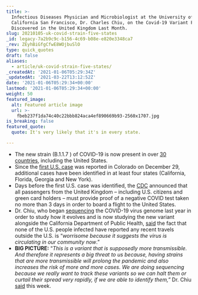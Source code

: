 ```yaml
---
title: >-
  Infectious Diseases Physician and Microbiologist at the University of
  California San Francisco, Dr. Charles Chiu, on the Covid-19 Variant First
  Discovered in the United Kingdom Last Month.
slug: 20210105-uk-covid-strain-five-states
_id: legacy-7a2b9c9c-b156-4c69-b08e-e820e3348ca7
_rev: ZEyhBiGfgCfwE8WOjbuSlO
type: quick_quotes
draft: false
aliases:
  - article/uk-covid-strain-five-states/
_createdAt: '2021-01-06T05:29:34Z'
_updatedAt: '2021-03-22T13:12:52Z'
date: '2021-01-06T05:29:34+00:00'
lastmod: '2021-01-06T05:29:34+00:00'
weight: 50
featured_image:
  alt: Featured article image
  url: >-
    fbeb237f1da74c40c22bbb824aca4ef890669b93-2560x1707.jpg
is_breaking: false
featured_quote:
  quote: It's very likely that it's in every state.

---
```

* The new strain (B.1.1.7 ) of COVID-19 is now present in over [30 countries](https://www.usatoday.com/story/news/health/2021/01/02/new-covid-strain-b-117-explained/4112125001/), including the United States.
* Since the [first U.S. case](https://www.colorado.gov/governor/news/3856-gov-polis-and-state-public-health-officials-announce-first-case-covid-variant-covid-19) was reported in Colorado on December 29, additional cases have been identified in at least four states (California, Florida, Georgia and New York).
* Days before the first U.S. case was identified, the [CDC](https://www.cdc.gov/coronavirus/2019-ncov/travelers/testing-UK-air-travelers.html) announced that all passengers from the United Kingdom – including U.S. citizens and green card holders – must provide proof of a negative COVID test taken no more than 3 days in order to board a flight to the United States.
* Dr. Chiu, who began [sequencing](https://www.sfchronicle.com/health/article/The-man-behind-the-sequencing-of-coronavirus-15148437.php) the COVID-19 virus genome last year in order to study how it evolves and is now studying the new variant alongside the California Department of Public Health, [said](https://news.yahoo.com/contagious-uk-coronavirus-variant-probably-160440760.html) the fact that none of the U.S. people infected have reported any recent travels outside the U.S. is “_worrisome because it suggests the virus is circulating in our community now_.”
* **BIG PICTURE:** “_This is a variant that is supposedly more transmissible. And therefore it represents a big threat to us because, having strains that are more transmissible will prolong the pandemic and also increases the risk of more and more cases. We are doing sequencing because we really want to track these variants so we can halt them or curtail their spread very rapidly, if we are able to identify them,”_ Dr. Chiu [said](https://www.kron4.com/news/bay-area/why-covid-mutations-matter-in-containing-the-virus/) this week.